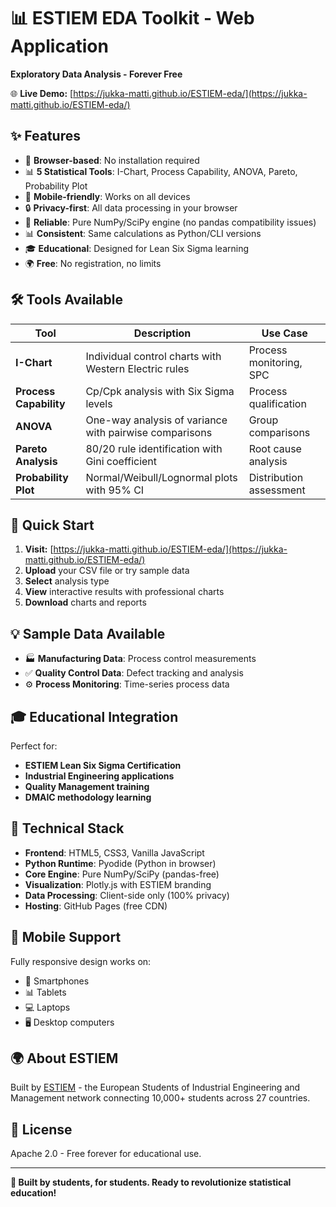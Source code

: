 # 📊 ESTIEM EDA Toolkit - Web Application

**Exploratory Data Analysis - Forever Free**

🌐 **Live Demo:** [https://jukka-matti.github.io/ESTIEM-eda/](https://jukka-matti.github.io/ESTIEM-eda/)

## ✨ Features

- 🔄 **Browser-based**: No installation required
- 📊 **5 Statistical Tools**: I-Chart, Process Capability, ANOVA, Pareto, Probability Plot
- 📱 **Mobile-friendly**: Works on all devices
- 🔒 **Privacy-first**: All data processing in your browser
- 🔧 **Reliable**: Pure NumPy/SciPy engine (no pandas compatibility issues)
- 📊 **Consistent**: Same calculations as Python/CLI versions
- 🎓 **Educational**: Designed for Lean Six Sigma learning
- 🌍 **Free**: No registration, no limits

## 🛠️ Tools Available

| Tool | Description | Use Case |
|------|-------------|----------|
| **I-Chart** | Individual control charts with Western Electric rules | Process monitoring, SPC |
| **Process Capability** | Cp/Cpk analysis with Six Sigma levels | Process qualification |
| **ANOVA** | One-way analysis of variance with pairwise comparisons | Group comparisons |
| **Pareto Analysis** | 80/20 rule identification with Gini coefficient | Root cause analysis |
| **Probability Plot** | Normal/Weibull/Lognormal plots with 95% CI | Distribution assessment |

## 🚀 Quick Start

1. **Visit:** [https://jukka-matti.github.io/ESTIEM-eda/](https://jukka-matti.github.io/ESTIEM-eda/)
2. **Upload** your CSV file or try sample data
3. **Select** analysis type
4. **View** interactive results with professional charts
5. **Download** charts and reports

## 💡 Sample Data Available

- 🏭 **Manufacturing Data**: Process control measurements
- ✅ **Quality Control Data**: Defect tracking and analysis  
- ⚙️ **Process Monitoring**: Time-series process data

## 🎓 Educational Integration

Perfect for:
- **ESTIEM Lean Six Sigma Certification**
- **Industrial Engineering applications**
- **Quality Management training**
- **DMAIC methodology learning**

## 🔧 Technical Stack

- **Frontend**: HTML5, CSS3, Vanilla JavaScript
- **Python Runtime**: Pyodide (Python in browser)
- **Core Engine**: Pure NumPy/SciPy (pandas-free)
- **Visualization**: Plotly.js with ESTIEM branding
- **Data Processing**: Client-side only (100% privacy)
- **Hosting**: GitHub Pages (free CDN)

## 📱 Mobile Support

Fully responsive design works on:
- 📱 Smartphones
- 📊 Tablets  
- 💻 Laptops
- 🖥️ Desktop computers

## 🌍 About ESTIEM

Built by [ESTIEM](https://estiem.org) - the European Students of Industrial Engineering and Management network connecting 10,000+ students across 27 countries.

## 📄 License

Apache 2.0 - Free forever for educational use.

---

**🎯 Built by students, for students. Ready to revolutionize statistical education!**